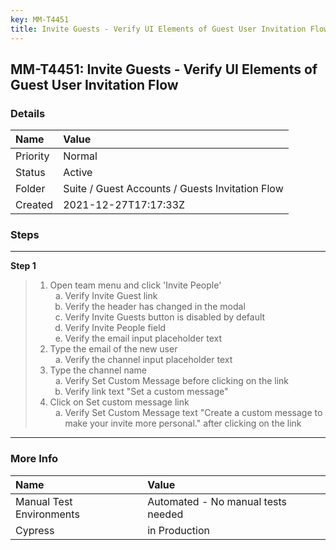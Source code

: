 ```yaml
---
key: MM-T4451
title: Invite Guests - Verify UI Elements of Guest User Invitation Flow
---
```


## MM-T4451: Invite Guests - Verify UI Elements of Guest User Invitation Flow

### Details

| Name     | Value                                           |
| :------- | :---------------------------------------------- |
| Priority | Normal                                          |
| Status   | Active                                          |
| Folder   | Suite / Guest Accounts / Guests Invitation Flow |
| Created  | 2021-12-27T17:17:33Z                            |

### Steps

<hr/>

**Step 1**

> <article><ol><li>Open team menu and click 'Invite People'<ol style="list-style-type:lower-alpha"><li>Verify Invite Guest link</li><li>Verify the header has changed in the modal</li><li>Verify Invite Guests button is disabled by default</li><li>Verify Invite People field</li><li>Verify the email input placeholder text</li></ol></li><li>Type the email of the new user<ol style="list-style-type:lower-alpha"><li>Verify the channel input placeholder text</li></ol></li><li>Type the channel name<ol style="list-style-type:lower-alpha"><li>Verify Set Custom Message before clicking on the link</li><li>Verify link text "Set a custom message"</li></ol></li><li>Click on Set custom message link<ol style="list-style-type:lower-alpha"><li>Verify Set Custom Message text "Create a custom message to make your invite more personal." after clicking on the link </li></ol></li></ol></article>

<hr/>

### More Info

| Name                     | Value                              |
| :----------------------- | :--------------------------------- |
| Manual Test Environments | Automated - No manual tests needed |
| Cypress                  | in Production                      |
